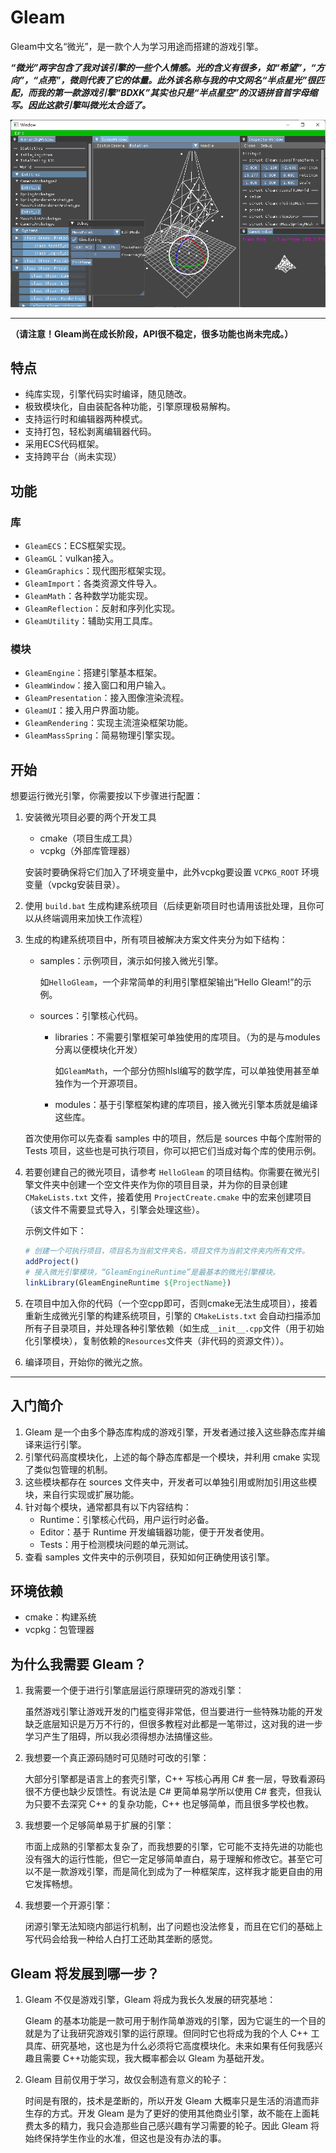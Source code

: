 # Gleam

Gleam中文名“微光”，是一款个人为学习用途而搭建的游戏引擎。

***“微光”两字包含了我对该引擎的一些个人情感。光的含义有很多，如“希望”，“方向”，“点亮”，微则代表了它的体量。此外该名称与我的中文网名“半点星光”很匹配，而我的第一款游戏引擎“BDXK”其实也只是“半点星空”的汉语拼音首字母缩写。因此这款引擎叫微光太合适了。***

![](ReadMe/示例.png)

---

**（请注意！Gleam尚在成长阶段，API很不稳定，很多功能也尚未完成。）**

## 特点

- 纯库实现，引擎代码实时编译，随见随改。
- 极致模块化，自由装配各种功能，引擎原理极易解构。
- 支持运行时和编辑器两种模式。
- 支持打包，轻松剥离编辑器代码。
- 采用ECS代码框架。
- 支持跨平台（尚未实现）

## 功能

### 库

- `GleamECS`：ECS框架实现。
- `GleamGL`：vulkan接入。
- `GleamGraphics`：现代图形框架实现。
- `GleamImport`：各类资源文件导入。
- `GleamMath`：各种数学功能实现。
- `GleamReflection`：反射和序列化实现。
- `GleamUtility`：辅助实用工具库。

### 模块

- `GleamEngine`：搭建引擎基本框架。
- `GleamWindow`：接入窗口和用户输入。
- `GleamPresentation`：接入图像渲染流程。
- `GleamUI`：接入用户界面功能。
- `GleamRendering`：实现主流渲染框架功能。
- `GleamMassSpring`：简易物理引擎实现。

## 开始

想要运行微光引擎，你需要按以下步骤进行配置：

1. 安装微光项目必要的两个开发工具
   - cmake（项目生成工具）
   - vcpkg（外部库管理器）

   安装时要确保将它们加入了环境变量中，此外vcpkg要设置 `VCPKG_ROOT` 环境变量（vpckg安装目录）。

2. 使用 `build.bat` 生成构建系统项目（后续更新项目时也请用该批处理，且你可以从终端调用来加快工作流程）

3. 生成的构建系统项目中，所有项目被解决方案文件夹分为如下结构：

   - samples：示例项目，演示如何接入微光引擎。
   
      如`HelloGleam`，一个非常简单的利用引擎框架输出“Hello Gleam!”的示例。

   - sources：引擎核心代码。

      - libraries：不需要引擎框架可单独使用的库项目。（为的是与modules分离以便模块化开发）
      
         如`GleamMath`，一个部分仿照hlsl编写的数学库，可以单独使用甚至单独作为一个开源项目。

      - modules：基于引擎框架构建的库项目，接入微光引擎本质就是编译这些库。

   首次使用你可以先查看 samples 中的项目，然后是 sources 中每个库附带的 Tests 项目，这些也是可执行项目，你可以把它们当成对每个库的使用示例。

4. 若要创建自己的微光项目，请参考 `HelloGleam` 的项目结构。你需要在微光引擎文件夹中创建一个空文件夹作为你的项目目录，并为你的目录创建 `CMakeLists.txt` 文件，接着使用 `ProjectCreate.cmake` 中的宏来创建项目（该文件不需要显式导入，引擎会处理这些）。

   示例文件如下：

   ```cmake
   # 创建一个可执行项目，项目名为当前文件夹名，项目文件为当前文件夹内所有文件。
   addProject()
   # 接入微光引擎模块，“GleamEngineRuntime”是最基本的微光引擎模块。
   linkLibrary(GleamEngineRuntime ${ProjectName})
   ```



5. 在项目中加入你的代码（一个空cpp即可，否则cmake无法生成项目），接着重新生成微光引擎的构建系统项目，引擎的 `CMakeLists.txt` 会自动扫描添加所有子目录项目，并处理各种引擎依赖（如生成`__init__.cpp`文件（用于初始化引擎模块），复制依赖的`Resources`文件夹（非代码的资源文件））。

6. 编译项目，开始你的微光之旅。

---

## 入门简介

1. Gleam 是一个由多个静态库构成的游戏引擎，开发者通过接入这些静态库并编译来运行引擎。
2. 引擎代码高度模块化，上述的每个静态库都是一个模块，并利用 cmake 实现了类似包管理的机制。
3. 这些模块都存在 sources 文件夹中，开发者可以单独引用或附加引用这些模块，来自行实现或扩展功能。
4. 针对每个模块，通常都具有以下内容结构：
   - Runtime：引擎核心代码，用户运行时必备。
   - Editor：基于 Runtime 开发编辑器功能，便于开发者使用。
   - Tests：用于检测模块问题的单元测试。
5. 查看 samples 文件夹中的示例项目，获知如何正确使用该引擎。

## 环境依赖

- cmake：构建系统
- vcpkg：包管理器

## 为什么我需要 Gleam？

1. 我需要一个便于进行引擎底层运行原理研究的游戏引擎：

   虽然游戏引擎让游戏开发的门槛变得非常低，但当要进行一些特殊功能的开发缺乏底层知识是万万不行的，但很多教程对此都是一笔带过，这对我的进一步学习产生了阻碍，所以我必须得想办法搞懂这些。

2. 我想要一个真正源码随时可见随时可改的引擎：

   大部分引擎都是语言上的套壳引擎，C++ 写核心再用 C# 套一层，导致看源码很不方便也缺少反馈性。有说法是 C# 更简单易学所以使用 C# 套壳，但我认为只要不去深究 C++ 的复杂功能，C++ 也足够简单，而且很多学校也教。

3. 我想要一个足够简单易于扩展的引擎：

   市面上成熟的引擎都太复杂了，而我想要的引擎，它可能不支持先进的功能也没有强大的运行性能，但它一定足够简单直白，易于理解和修改它。甚至它可以不是一款游戏引擎，而是简化到成为了一种框架库，这样我才能更自由的用它发挥畅想。

4. 我想要一个开源引擎：

   闭源引擎无法知晓内部运行机制，出了问题也没法修复，而且在它们的基础上写代码会给我一种给人白打工还助其垄断的感觉。

## Gleam 将发展到哪一步？

1. Gleam 不仅是游戏引擎，Gleam 将成为我长久发展的研究基地：

   Gleam 的基本功能是一款可用于制作简单游戏的引擎，因为它诞生的一个目的就是为了让我研究游戏引擎的运行原理。但同时它也将成为我的个人 C++ 工具库、研究基地，这也是为什么必须将它高度模块化。未来如果有任何我感兴趣且需要 C++功能实现，我大概率都会以 Gleam 为基础开发。

2. Gleam 目前仅用于学习，故仅会制造有意义的轮子：

   时间是有限的，技术是垄断的，所以开发 Gleam 大概率只是生活的消遣而非生存的方式。开发 Gleam 是为了更好的使用其他商业引擎，故不能在上面耗费太多的精力，我只会造那些自己感兴趣有学习需要的轮子。因此 Gleam 将始终保持学生作业的水准，但这也是没有办法的事。
